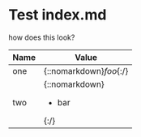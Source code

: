 # Test index.md

how does this look?

| Name | Value                                   |
|------|-----------------------------------------|
| one  | {::nomarkdown}<i>foo</i>{:/}            |
| two  | {::nomarkdown}<ul><li>bar</li></ul>{:/} |
